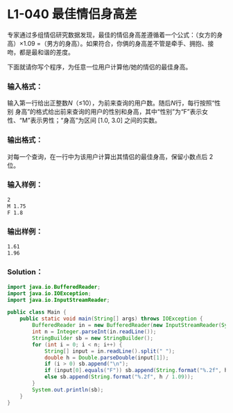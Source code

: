 # L1-040 最佳情侣身高差

专家通过多组情侣研究数据发现，最佳的情侣身高差遵循着一个公式：（女方的身高）×1.09 =（男方的身高）。如果符合，你俩的身高差不管是牵手、拥抱、接吻，都是最和谐的差度。

下面就请你写个程序，为任意一位用户计算他/她的情侣的最佳身高。

### 输入格式：

输入第一行给出正整数*N*（≤10），为前来查询的用户数。随后*N*行，每行按照“性别 身高”的格式给出前来查询的用户的性别和身高，其中“性别”为“F”表示女性、“M”表示男性；“身高”为区间 [1.0, 3.0] 之间的实数。

### 输出格式：

对每一个查询，在一行中为该用户计算出其情侣的最佳身高，保留小数点后 2 位。

### 输入样例：

```tex
2
M 1.75
F 1.8
```

### 输出样例：

```tex
1.61
1.96
```

### Solution：

```java
import java.io.BufferedReader;
import java.io.IOException;
import java.io.InputStreamReader;

public class Main {
    public static void main(String[] args) throws IOException {
        BufferedReader in = new BufferedReader(new InputStreamReader(System.in));
        int n = Integer.parseInt(in.readLine());
        StringBuilder sb = new StringBuilder();
        for (int i = 0; i < n; i++) {
            String[] input = in.readLine().split(" ");
            double h = Double.parseDouble(input[1]);
            if (i > 0) sb.append("\n");
            if (input[0].equals("F")) sb.append(String.format("%.2f", h * 1.09));
            else sb.append(String.format("%.2f", h / 1.09));
        }
        System.out.println(sb);
    }
}
```
